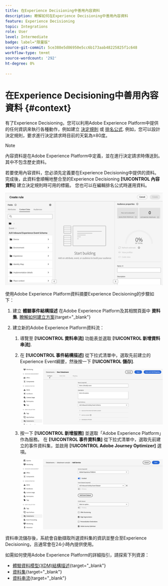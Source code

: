 ```yaml
---
title: 在Experience Decisioning中善用內容資料
description: 瞭解如何在Experience Decisioning中善用內容資料
feature: Experience Decisioning
topic: Integrations
role: User
level: Intermediate
badge: label="限量版"
source-git-commit: 5ce388e5d86950e5cc6b173aab48225825f1c648
workflow-type: tm+mt
source-wordcount: '292'
ht-degree: 0%

---
```


# 在Experience Decisioning中善用內容資料 {#context}

有了Experience Decisioning，您可以利用Adobe Experience Platform中提供的任何資訊來執行各種動作，例如建立 [決定規則](rules.md) 或 [排名公式](ranking.md). 例如，您可以設計決定規則，要求進行決定請求時目前的天氣為≥80度。

>[!NOTE]
>
>內容資料是在Adobe Experience Platform中定義，並在進行決定請求時傳送到。 其中不包含歷史資料。

若要使用內容資料，您必須先定義要在Experience Decisioning中提供的資料。 完成後，此資料會順暢地整合至的Experience Decisioning **[!UICONTROL 內容資料]** 建立決定規則時可用的標籤。 您也可以在編輯排名公式時運用資料。

![](assets/decision-rules-context.png)

使用Adobe Experience Platform資料摘要Experience Decisioning的步驟如下：

1. 建立 **體驗事件結構描述**  在Adobe Experience Platform及其相關頁面中 **資料集**. [瞭解如何建立方案](https://experienceleague.adobe.com/en/docs/experience-platform/xdm/ui/resources/schemas){target="_blank"}

1. 建立新的Adobe Experience Platform資料流：

   1. 導覽至 **[!UICONTROL 資料串流]** 功能表並選取 **[!UICONTROL 新增資料串流]**.

   1. 在 **[!UICONTROL 事件結構描述]** 從下拉式清單中，選取先前建立的Experience Event綱要，然後按一下 **[!UICONTROL 儲存]**.

      ![](assets/decision-rule-context-datastream.png)

   1. 按一下 **[!UICONTROL 新增服務]** 並選取「Adobe Experience Platform」作為服務。 在 **[!UICONTROL 事件資料集]** 從下拉式清單中，選取先前建立的事件資料集，並啟用 **[!UICONTROL Adobe Journey Optimizer]** 選項。

      ![](assets/decision-rules-context-datastream-service.png)

資料串流儲存後，系統會自動擷取所選資料集的資訊並整合至Experience Decisioning，且通常會在24小時內提供使用。

如需如何使用Adobe Experience Platform的詳細指引，請探索下列資源：

* [體驗資料模型(XDM)結構描述](https://experienceleague.adobe.com/en/docs/experience-platform/xdm/schema/composition){target="_blank"}
* [資料集](https://experienceleague.adobe.com/en/docs/experience-platform/catalog/datasets/overview){target="_blank"}
* [資料串流](https://experienceleague.adobe.com/en/docs/experience-platform/datastreams/overview){target="_blank"}
